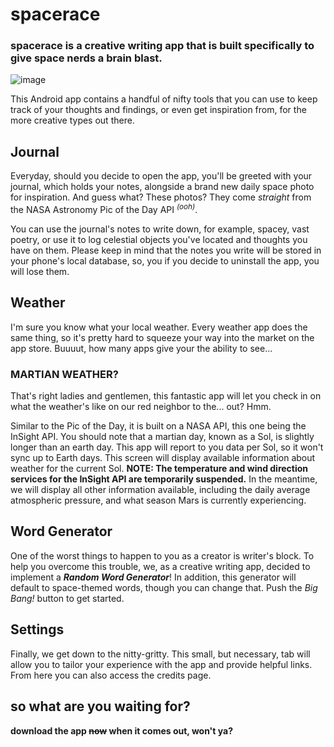 # spacerace
### **spacerace** is a creative writing app that is built specifically to give space nerds a brain blast.
![image](https://user-images.githubusercontent.com/22804020/110551422-756e9b00-8103-11eb-937b-649e5773d3ff.png)

This Android app contains a handful of nifty tools that you can use to keep track of your thoughts and findings, or even get inspiration from, for the more creative types out there.

## Journal 
Everyday, should you decide to open the app, you'll be greeted with your journal, which holds your notes, alongside a brand new daily space photo for inspiration. And guess what? These photos? They come *straight* from the NASA Astronomy Pic of the Day API <sup>*(ooh)*</sup>.

You can use the journal's notes to write down, for example, spacey, vast poetry, or use it to log celestial objects you've located and thoughts you have on them. Please keep in mind that the notes you write will be stored in your phone's local database, so, you if you decide to uninstall the app, you will lose them.

## Weather
I'm sure you know what your local weather. Every weather app does the same thing, so it's pretty hard to squeeze your way into the market on the app store. Buuuut, how many apps give your the ability to see...

### MARTIAN WEATHER?

That's right ladies and gentlemen, this fantastic app will let you check in on what the weather's like on our red neighbor to the... out? Hmm.

Similar to the Pic of the Day, it is built on a NASA API, this one being the InSight API. You should note that a martian day, known as a Sol, is slightly longer than an earth day. This app will report to you data per Sol, so it won't sync up to Earth days. This screen will display available information about weather for the current Sol. **NOTE: The temperature and wind direction services for the InSight API are temporarily suspended.** In the meantime, we will display all other information available, including the daily average atmospheric pressure, and what season Mars is currently experiencing.

## Word Generator

One of the worst things to happen to you as a creator is writer's block. To help you overcome this trouble, we, as a creative writing app, decided to implement a _**Random Word Generator**_! In addition, this generator will default to space-themed words, though you can change that. Push the _Big Bang!_ button to get started.

## Settings

Finally, we get down to the nitty-gritty. This small, but necessary, tab will allow you to tailor your experience with the app and provide helpful links. From here you can also access the credits page.


## **so what are you waiting for?**
**download the app ~~now~~ when it comes out, won't ya?**

